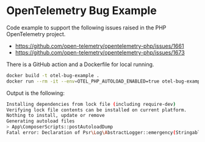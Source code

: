 # OpenTelemetry Bug Example

Code example to support the following issues raised in the PHP OpenTelemetry project.
- https://github.com/open-telemetry/opentelemetry-php/issues/1661
- https://github.com/open-telemetry/opentelemetry-php/issues/1673

There is a GitHub action and a Dockerfile for local running.

````bash
docker build -t otel-bug-example .
docker run --rm -it --env=OTEL_PHP_AUTOLOAD_ENABLED=true otel-bug-example composer install
````

Output is the following:

````bash
Installing dependencies from lock file (including require-dev)
Verifying lock file contents can be installed on current platform.
Nothing to install, update or remove
Generating autoload files
> App\ComposerScripts::postAutoloadDump
Fatal error: Declaration of Psr\Log\AbstractLogger::emergency(Stringable|string $message, array $context = []): void must be compatible with Psr\Log\LoggerInterface::emergency($message, array $context = []) in /app/vendor/psr/log/src/LoggerTrait.php on line 18
````